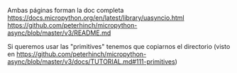 Ambas páginas forman la doc completa
https://docs.micropython.org/en/latest/library/uasyncio.html
https://github.com/peterhinch/micropython-async/blob/master/v3/README.md

Si queremos usar las "primitives" tenemos que copiarnos el directorio
(visto en https://github.com/peterhinch/micropython-async/blob/master/v3/docs/TUTORIAL.md#111-primitives)
